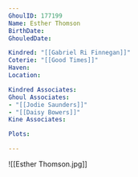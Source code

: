 ```yaml
---
GhoulID: 177199
Name: Esther Thomson
BirthDate: 
GhouledDate: 

Kindred: "[[Gabriel Ri Finnegan]]"
Coterie: "[[Good Times]]"
Haven: 
Location: 

Kindred Associates: 
Ghoul Associates: 
- "[[Jodie Saunders]]"
- "[[Daisy Bowers]]"
Kine Associates: 

Plots: 

---
```


![[Esther Thomson.jpg]]